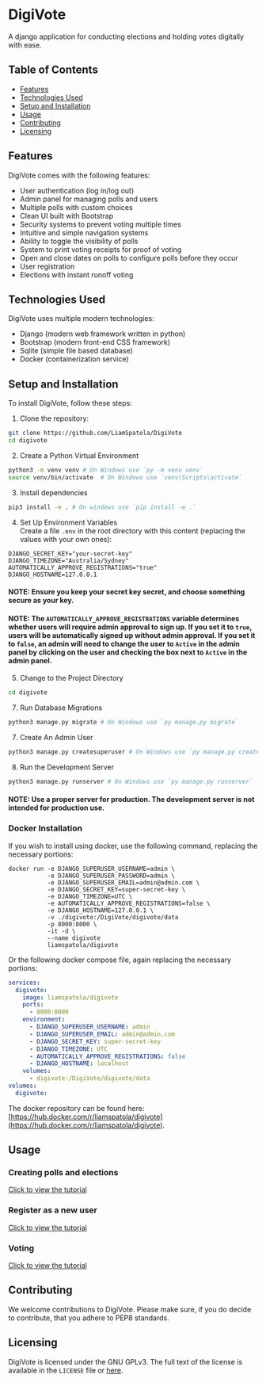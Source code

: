 # DigiVote
A django application for conducting elections and holding votes digitally with ease.

## Table of Contents
- [Features](#features)
- [Technologies Used](#technologies-used)
- [Setup and Installation](#setup-and-installation)
- [Usage](#usage)
- [Contributing](#contributing)
- [Licensing](#license)

## Features
DigiVote comes with the following features:
- User authentication (log in/log out)
- Admin panel for managing polls and users
- Multiple polls with custom choices
- Clean UI built with Bootstrap
- Security systems to prevent voting multiple times
- Intuitive and simple navigation systems
- Ability to toggle the visibility of polls
- System to print voting receipts for proof of voting
- Open and close dates on polls to configure polls before they occur
- User registration
- Elections with instant runoff voting

## Technologies Used
DigiVote uses multiple modern technologies:
- Django (modern web framework written in python)
- Bootstrap (modern front-end CSS framework)
- Sqlite (simple file based database)
- Docker (containerization service)

## Setup and Installation
To install DigiVote, follow these steps:

1. Clone the repository:
```bash
git clone https://github.com/LiamSpatola/DigiVote
cd digivote
```

2. Create a Python Virtual Environment
```bash
python3 -m venv venv # On Windows use `py -m venv venv`
source venv/bin/activate  # On Windows use `venv\Scripts\activate`
```

3. Install dependencies
```bash
pip3 install -e . # On windows use `pip install -e .`
```

4. Set Up Environment Variables
<br>Create a file `.env` in the root directory with this content (replacing the values with your own ones):
```env
DJANGO_SECRET_KEY="your-secret-key"
DJANGO_TIMEZONE="Australia/Sydney"
AUTOMATICALLY_APPROVE_REGISTRATIONS="true"
DJANGO_HOSTNAME=127.0.0.1
```
#### NOTE: Ensure you keep your secret key secret, and choose something secure as your key.
#### NOTE: The `AUTOMATICALLY_APPROVE_REGISTRATIONS` variable determines whether users will require admin approval to sign up. If you set it to `true`, users will be automatically signed up without admin approval. If you set it to `false`, an admin will need to change the user to `Active` in the admin panel by clicking on the user and checking the box next to `Active` in the admin panel.

5. Change to the Project Directory
```bash
cd digivote
```

7. Run Database Migrations
```bash
python3 manage.py migrate # On Windows use `py manage.py migrate`
```

7. Create An Admin User
```bash
python3 manage.py createsuperuser # On Windows use `py manage.py createsuperuser`
```

8. Run the Development Server
```bash
python3 manage.py runserver # On Windows use `py manage.py runserver`
```

#### NOTE: Use a proper server for production. The development server is not intended for production use.

### Docker Installation
If you wish to install using docker, use the following command, replacing the necessary portions:
```docker
docker run -e DJANGO_SUPERUSER_USERNAME=admin \
           -e DJANGO_SUPERUSER_PASSWORD=admin \
           -e DJANGO_SUPERUSER_EMAIL=admin@admin.com \
           -e DJANGO_SECRET_KEY=super-secret-key \
           -e DJANGO_TIMEZONE=UTC \
           -e AUTOMATICALLY_APPROVE_REGISTRATIONS=false \
           -e DJANGO_HOSTNAME=127.0.0.1 \
           -v ./digivote:/DigiVote/digivote/data
           -p 8000:8000 \
           -it -d \
           --name digivote
           liamspatola/digivote
```

Or the following docker compose file, again replacing the necessary portions:
```yaml
services:
  digivote:
    image: liamspatola/digivote
    ports:
      - 8000:8000
    environment:
      - DJANGO_SUPERUSER_USERNAME: admin
      - DJANGO_SUPERUSER_EMAIL: admin@admin.com
      - DJANGO_SECRET_KEY: super-secret-key
      - DJANGO_TIMEZONE: UTC
      - AUTOMATICALLY_APPROVE_REGISTRATIONS: false
      - DJANGO_HOSTNAME: localhost
    volumes:
      - digivote:/DigiVote/digivote/data
volumes:
  digivote:
```

The docker repository can be found here: [https://hub.docker.com/r/liamspatola/digivote](https://hub.docker.com/r/liamspatola/digivote).

## Usage
### Creating polls and elections
[Click to view the tutorial](https://scribehow.com/embed/Creating_Polls_and_Elections_in_the_Admin_Panel__x6ES7eIhSMOxlkwsFbl7Kg)

### Register as a new user
[Click to view the tutorial](https://scribehow.com/embed/How_to_Register_a_User_in_DigiVote__wiBxmyAZQKS6tcGq9zLDrA)

### Voting
[Click to view the tutorial](https://scribehow.com/embed/How_To_Vote_Using_The_DigiVote_System__P1falNahRpmVNTa5zeMnZA)

## Contributing
We welcome contributions to DigiVote. Please make sure, if you do decide to contribute, that you adhere to PEP8 standards.

## Licensing
DigiVote is licensed under the GNU GPLv3. The full text of the license is available in the `LICENSE` file or [here](https://www.gnu.org/licenses/gpl-3.0.txt).
